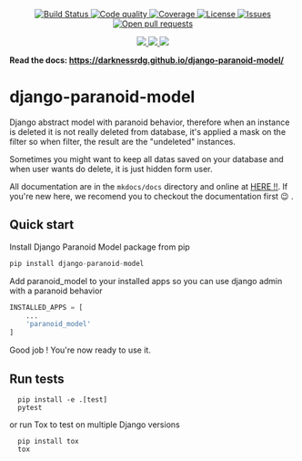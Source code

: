 <p align="center">
    <a
        href="https://travis-ci.org/DarknessRdg/django-paranoid-model">
        <img
            src="https://travis-ci.org/DarknessRdg/django-paranoid-model.svg?branch=master"
            alt="Build Status" />
    </a>
    <a href="https://app.codacy.com/manual/DarknessRdg/django-paranoid-model?utm_source=github.com&utm_medium=referral&utm_content=DarknessRdg/django-paranoid-model&utm_campaign=Badge_Grade_Dashboard">
        <img
            src="https://api.codacy.com/project/badge/Grade/bd361ce3dc054deb83e8d1255cb1b895"
            alt="Code quality" />
    </a>
    <a href="https://www.codacy.com/manual/DarknessRdg/django-paranoid-model?utm_source=github.com&utm_medium=referral&utm_content=DarknessRdg/django-paranoid-model&utm_campaign=Badge_Coverage">
        <img
            src="https://api.codacy.com/project/badge/Coverage/5b00ace127fb409fb2eb6e5468066d2f"
            alt="Coverage" />
    </a>
    <a href="/LICENSE.md">
        <img
            src="https://img.shields.io/github/license/DarknessRdg/django-paranoid-model.svg"
            alt="License" />
    </a>
    <a href="https://github.com/DarknessRdg/django-paranoid-model/issues">
        <img
            src="https://img.shields.io/github/issues/darknessrdg/django-paranoid-model?color=0088ff"
            alt="Issues" />
    </a>
    <a href="https://github.com/DarknessRdg/django-paranoid-model/pulls">
        <img
            src="https://img.shields.io/github/issues-pr/darknessrdg/django-paranoid-model?color=0088ff"
            alt="Open pull requests" />
    </a>
</p>

<p align="center">
    <a
        href="https://pypi.org/project/django-paranoid-model/"
        alt="PiPy downloads">
        <img src="https://img.shields.io/pypi/dm/django-paranoid-model?color=informational" />
    </a>
    <a
        href="https://pypi.org/project/django-paranoid-model/"
        alt="PiPy version">
        <img src="https://img.shields.io/pypi/v/django-paranoid-model" />
    </a>
    <a
        href="https://pypi.org/project/django-paranoid-model/"
        alt="PiPy status">
        <img src="https://img.shields.io/pypi/status/django-paranoid-model?color=important" />
    </a>
</p>

**Read the docs: <https://darknessrdg.github.io/django-paranoid-model/>**

# django-paranoid-model

Django abstract model with paranoid behavior, therefore when an instance is deleted it is not really deleted from database, it's applied a mask on the filter so when filter, the result are the "undeleted" instances.

Sometimes you might want to keep all datas saved on your database and when user wants do delete, it is just hidden form user.

All documentation are in the `mkdocs/docs` directory and online at [HERE !!](https://darknessrdg.github.io/django-paranoid-model/). If you're new here, we recomend you to checkout the documentation first :wink: .

## Quick start

Install Django Paranoid Model package from pip

```py
pip install django-paranoid-model
```

Add paranoid_model to your installed apps so you can use django admin with a paranoid behavior

```py
INSTALLED_APPS = [
    ...
    'paranoid_model'
]
```

Good job ! You're now ready to use it.


Run tests
---------
```
  pip install -e .[test]
  pytest
```
or run Tox to test on multiple Django versions
```
  pip install tox
  tox
```
